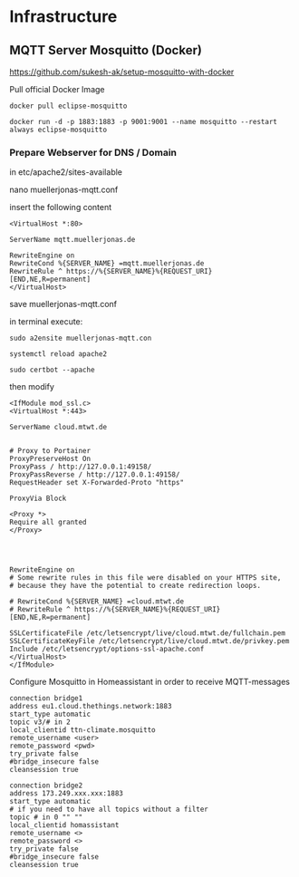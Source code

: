 # Infrastructure

## MQTT Server Mosquitto (Docker)

https://github.com/sukesh-ak/setup-mosquitto-with-docker

Pull official Docker Image
```
docker pull eclipse-mosquitto
```

```
docker run -d -p 1883:1883 -p 9001:9001 --name mosquitto --restart always eclipse-mosquitto 
```


### Prepare Webserver for DNS / Domain

in etc/apache2/sites-available

nano muellerjonas-mqtt.conf

insert the following content

```
<VirtualHost *:80>

ServerName mqtt.muellerjonas.de

RewriteEngine on
RewriteCond %{SERVER_NAME} =mqtt.muellerjonas.de
RewriteRule ^ https://%{SERVER_NAME}%{REQUEST_URI} [END,NE,R=permanent]
</VirtualHost>
```
save muellerjonas-mqtt.conf

in terminal execute:
```
sudo a2ensite muellerjonas-mqtt.con

systemctl reload apache2

sudo certbot --apache
```

then modify

```
<IfModule mod_ssl.c>
<VirtualHost *:443>

ServerName cloud.mtwt.de


# Proxy to Portainer
ProxyPreserveHost On
ProxyPass / http://127.0.0.1:49158/
ProxyPassReverse / http://127.0.0.1:49158/
RequestHeader set X-Forwarded-Proto "https"

ProxyVia Block

<Proxy *>
Require all granted
</Proxy>




RewriteEngine on
# Some rewrite rules in this file were disabled on your HTTPS site,
# because they have the potential to create redirection loops.

# RewriteCond %{SERVER_NAME} =cloud.mtwt.de
# RewriteRule ^ https://%{SERVER_NAME}%{REQUEST_URI} [END,NE,R=permanent]

SSLCertificateFile /etc/letsencrypt/live/cloud.mtwt.de/fullchain.pem
SSLCertificateKeyFile /etc/letsencrypt/live/cloud.mtwt.de/privkey.pem
Include /etc/letsencrypt/options-ssl-apache.conf
</VirtualHost>
</IfModule>
```

Configure Mosquitto in Homeassistant in order to receive MQTT-messages

```
connection bridge1
address eu1.cloud.thethings.network:1883
start_type automatic
topic v3/# in 2
local_clientid ttn-climate.mosquitto
remote_username <user>
remote_password <pwd>
try_private false
#bridge_insecure false
cleansession true

connection bridge2
address 173.249.xxx.xxx:1883
start_type automatic
# if you need to have all topics without a filter
topic # in 0 "" ""
local_clientid homassistant
remote_username <>
remote_password <>
try_private false
#bridge_insecure false
cleansession true
```
